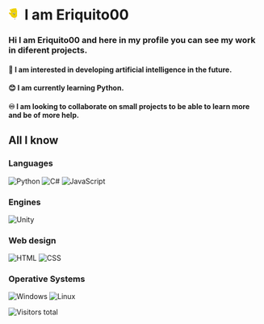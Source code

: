 </head>
<body>
  <h1> <img src="https://raw.githubusercontent.com/Eriquito00/Eriquito00/main/gif/perfil.gif" alt="Inicio"> I am Eriquito00 </a></h1>
  <h3> Hi I am Eriquito00 and here in my profile you can see my work in diferent projects. </h3>
  <h4>💟 I am interested in developing artificial intelligence in the future.</h4>
  <h4>😊 I am currently learning Python.</h4>
  <h4>♾️ I am looking to collaborate on small projects to be able to learn more and be of more help.</h4>

  <h2>All I know</h2>
  <h3>Languages</h3>
    <p>
      <img src="https://raw.githubusercontent.com/Eriquito00/Eriquito00/main/img/python.pn" alt="Python">
      <img src="https://raw.githubusercontent.com/Eriquito00/Eriquito00/main/img/c-sharp.pn" alt="C#">
      <img src="https://raw.githubusercontent.com/Eriquito00/Eriquito00/main/img/js.pn" alt="JavaScript">
    </p>
  <h3>Engines</h3>
    <p>
      <img src="https://raw.githubusercontent.com/Eriquito00/Eriquito00/main/img/unity.pn" alt="Unity">
    </p>
  <h3>Web design</h3>
    <p>
      <img src="https://raw.githubusercontent.com/Eriquito00/Eriquito00/main/img/html.pn" alt="HTML">
      <img src="https://raw.githubusercontent.com/Eriquito00/Eriquito00/main/img/css.pn" alt="CSS">
    </p>
  <h3>Operative Systems</h3>
    <p>
      <img src="https://raw.githubusercontent.com/Eriquito00/Eriquito00/main/img/windows.pn" alt="Windows">
      <img src="https://raw.githubusercontent.com/Eriquito00/Eriquito00/main/img/linux.pn" alt="Linux">
    </p>
  <p>
    <img src="https://api.visitorbadge.io/api/visitors?path=https%3A%2F%2Fraw.githubusercontent.com%2FEriquito00%2FEriquito00%2Fmain%2Freadme.md&label=Total%20views&countColor=%23f47373&labelStyle=upper" alt="Visitors total">
  </p>
</body>
</html>
